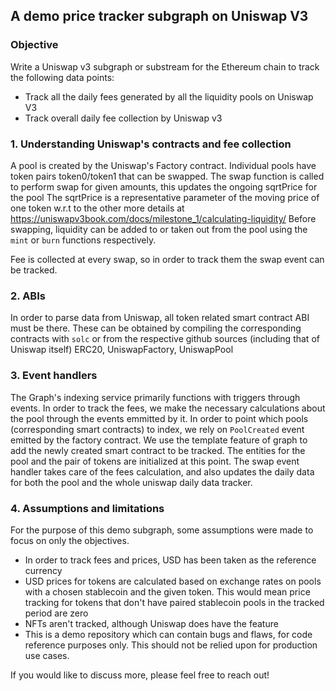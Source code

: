 ## A demo price tracker subgraph on Uniswap V3
### Objective
Write a Uniswap v3 subgraph or substream for the Ethereum chain to track the following data points:
- Track all the daily fees generated by all the liquidity pools on Uniswap V3
- Track overall daily fee collection by Uniswap v3
### 1. Understanding Uniswap's contracts and fee collection
A pool is created by the Uniswap's Factory contract. Individual pools have token pairs token0/token1 that can be swapped.
The swap function is called to perform swap for given amounts, this updates the ongoing sqrtPrice for the pool
The sqrtPrice is a representative parameter of the moving price of one token w.r.t to the other more details at https://uniswapv3book.com/docs/milestone_1/calculating-liquidity/
Before swapping, liquidity can be added to or taken out from the pool using the ``mint`` or ``burn`` functions respectively.

Fee is collected at every swap, so in order to track them the swap event can be tracked.

### 2. ABIs
In order to parse data from Uniswap, all token related smart contract ABI must be there. These can be obtained by compiling the corresponding contracts with ``solc`` or from the respective github sources (including that of Uniswap itself)
ERC20, UniswapFactory, UniswapPool

### 3. Event handlers
The Graph's indexing service primarily functions with triggers through events. In order to track the fees, we make the necessary calculations about the pool through the events emmitted by it.
In order to point which pools (corresponding smart contracts) to index, we rely on ``PoolCreated`` event emitted by the factory contract. We use the template feature of graph to add the newly created smart contract to be tracked. The entities for the pool and the pair of tokens are initialized at this point.
The swap event handler takes care of the fees calculation, and also updates the daily data for both the pool and the whole uniswap daily data tracker.

### 4. Assumptions and limitations
For the purpose of this demo subgraph, some assumptions were made to focus on only the objectives.
- In order to track fees and prices, USD has been taken as the reference currency
- USD prices for tokens are calculated based on exchange rates on pools with a chosen stablecoin and the given token. This would mean price tracking for tokens that don't have paired stablecoin pools in the tracked period are zero
- NFTs aren't tracked, although Uniswap does have the feature
- This is a demo repository which can contain bugs and flaws, for code reference purposes only. This should not be relied upon for production use cases.

If you would like to discuss more, please feel free to reach out!